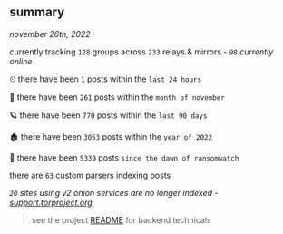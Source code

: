
## summary
_november 26th, 2022_

currently tracking `128` groups across `233` relays & mirrors - _`98` currently online_

⏲ there have been `1` posts within the `last 24 hours`

🦈 there have been `261` posts within the `month of november`

🪐 there have been `770` posts within the `last 90 days`

🏚 there have been `3053` posts within the `year of 2022`

🦕 there have been `5339` posts `since the dawn of ransomwatch`

there are `63` custom parsers indexing posts

_`20` sites using v2 onion services are no longer indexed - [support.torproject.org](https://support.torproject.org/onionservices/v2-deprecation/)_

> see the project [README](https://github.com/joshhighet/ransomwatch#ransomwatch--) for backend technicals
